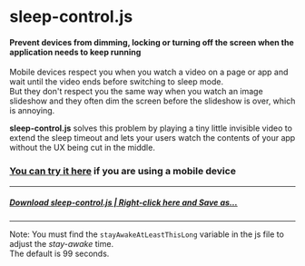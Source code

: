# sleep-control.js  

#### Prevent devices from dimming, locking or turning off the screen when the application needs to keep running  

Mobile devices respect you when you watch a video on a page or app and wait until the video ends before switching to sleep mode.  
But they don't respect you the same way when you watch an image slideshow and they often dim the screen before the slideshow is over, which is annoying.

__sleep-control.js__ solves this problem by playing a tiny little invisible video to extend the sleep timeout and lets your users watch the contents of your app without the UX being cut in the middle.

### [You can try it here](https://topraksoyearthmantsuchimoto.github.io/sleep-control.js/)  if you are using a mobile device
---

##### [Download sleep-control.js | Right-click here and Save as…](https://raw.githubusercontent.com/TopraksoyEarthmanTsuchimoto/sleep-control.js/main/sleep-control.js "Right-click Save As…")
***

Note: You must find the `stayAwakeAtLeastThisLong` variable in the js file to adjust the *stay-awake* time.  
The default is 99 seconds.

